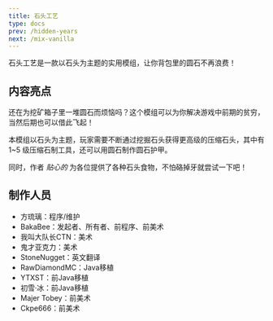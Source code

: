 ```yaml
---
title: 石头工艺
type: docs
prev: /hidden-years
next: /mix-vanilla
---
```

石头工艺是一款以石头为主题的实用模组，让你背包里的圆石不再浪费！

<!--more-->

## 内容亮点
还在为挖矿箱子里一堆圆石而烦恼吗？这个模组可以为你解决游戏中前期的贫穷，当然后期也可以借此飞起！

本模组以石头为主题，玩家需要不断通过挖掘石头获得更高级的压缩石头，其中有 1~5 级压缩石制工具，还可以用圆石制作圆石护甲。

同时，作者 *贴心的* 为各位提供了各种石头食物，不怕硌掉牙就尝试一下吧！

## 制作人员
- 方琉璃：程序/维护
- BakaBee：发起者、所有者、前程序、前美术
- 我叫大队长CTN：美术
- 鬼才亚克力：美术
- StoneNugget：英文翻译
- RawDiamondMC：Java移植
- YTXST：前Java移植
- 初雪·冰：前Java移植
- Majer Tobey：前美术
- Ckpe666：前美术